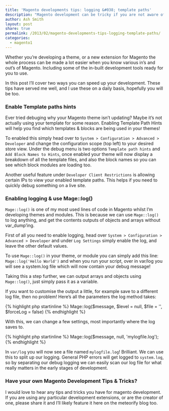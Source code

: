 ```yaml
---
title: 'Magento developments tips: logging &#038; template paths'
description: "Magento development can be tricky if you are not aware of all the tools you have available. Today we look at Logging & Template paths and how they can help you"
author: Ash Smith
layout: post
share: true
permalink: /2013/02/magento-developments-tips-logging-template-paths/
categories:
  - magento1
---
```

Whether you&#8217;re developing a theme, or a new extension for Magento the whole process can be made a lot easier when you know various in&#8217;s and out&#8217;s of Magento. Including some of the in-built development tools ready for you to use.

In this post I&#8217;ll cover two ways you can speed up your development. These tips have served me well, and I use these on a daily basis, hopefully you will be too.

### Enable Template paths hints

Ever tried debuging why your Magento theme isn&#8217;t updating? Maybe it&#8217;s not actually using your template for some reason. Enabling Template Path Hints will help you find which templates & blocks are being used in your themes!

To enabled this simply head over to `System > Configuration > Advanced > Developer` and change the configuration scope (top left) to your desired store view. Under the debug menu is two options `Template path hints` and `Add Block Names to Hints`, once enabled your theme will now display a breakdown of all the template files, and also the block names so you can see which block modules are loading too.

Another useful feature under `Developer Client Restrictions` is allowing certain IPs to view your enabled template paths. This helps if you need to quickly debug something on a live site.

### Enabling logging & use Mage::log()

`Mage::log()` is one of my most used lines of code in Magento whilst I&#8217;m developing themes and modules. This is because we can use `Mage::log()` to log anything, and get the contents outputs of objects and arrays without var_dump&#8217;ing.

First of all you need to enable logging, head over `System > Configuration > Advanced > Developer` and under `Log Settings` simply enable the log, and leave the other default values.

To use `Mage::log()` in your theme, or module you can simply add this line: `Mage::log('Hello World')` and when you run your script, over in var/log you will see a system.log file which will now contain your debug message!

Taking this a step further, we can output arrays and objects using `Mage::log()`, just simply pass it as a variable.

If you want to customise the output a little, for example save to a different log file, then no problem! Here&#8217;s all the parameters the log method takes:

{% highlight php startinline %}
Mage::log($message, $level = null, $file = '', $forceLog = false)
{% endhighlight %}

With this, we can change a few settings, most importantly where the log saves to.

{% highlight php startinline %}
Mage::log($message, null, 'mylogfile.log');
{% endhighlight %}

In `var/log` you will now see a file named `mylogfile.log`! Brilliant. We can use this to split up our logging. General PHP errors will get logged to `system.log`, so by separating our debug logging we can easily scan our log file for what really matters in the early stages of development.

### Have your own Magento Development Tips & Tricks?

I would love to hear any tips and tricks you have for magento development. If you are using any particular development extensions, or are the creator of one, please share it and I&#8217;ll likely feature it here on the meteorify blog too.
